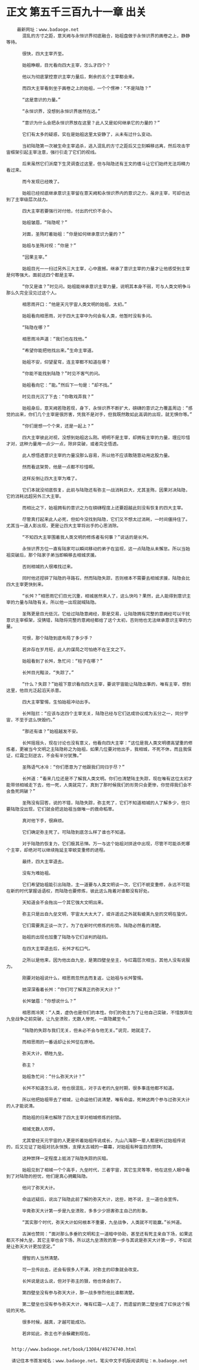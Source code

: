 # 正文 第五千三百九十一章 出关
        最新网址：www.badaoge.net
          混乱的方寸之距，意天阙与永恒识界彻底融合，始祖盘做于永恒识界的画卷之上，静静等待。
      
          很快，四大主宰齐至。
      
          始祖睁眼，目光看向四大主宰，怎么才四个？
      
          他以为彻底掌控意识主宰力量后，剩余的五个主宰都会来。
      
          而四大主宰看到坐于画卷之上的始祖，一个个愣神：“不是陆隐？”
      
          “这是意识的力量。”
      
          “永恒识界，没想到永恒识界居然在这。”
      
          “意识为什么会把永恒识界放在这里？此人又是如何继承它的力量的？”
      
          它们有太多的疑惑，实在是始祖这里太安静了，从未有过什么变动。
      
          当初陆隐第一次被生命主宰追杀，逃入混乱的方寸之距后又立刻瞬移远离，然后攻击宇宙框架引起主宰注意，强行引走了它们的视线。
      
          后来虽然它们派麾下生灵调查过这里，但与陆隐还有王文的缠斗让它们始终无法将精力看过来。
      
          而今发现已经晚了。
      
          始祖已经彻底继承意识主宰留在意天阙和永恒识界内的意识之力，虽非主宰，可却也达到了主宰级层次战力。
      
          四大主宰若要强行对付他，付出的代价不会小。
      
          始祖皱眉，“陆隐呢？”
      
          对面，圣殇盯着始祖：“你是如何继承意识力量的？”
      
          始祖与圣殇对视：“你是？”
      
          “因果主宰。”
      
          始祖目光一一扫过另外三大主宰，心中震撼。继承了意识主宰的力量才让他感受到主宰是何等强大。面前这四个都是主宰。
      
          “你又是谁？”时见问。始祖能继承意识主宰力量，说明其本身不弱，可与人类文明争斗那么久完全没见过这个人。
      
          相思雨开口：“他是天元宇宙人类文明的始祖，太初。”
      
          始祖看向相思雨，对于四大主宰中为何会有人类，他暂时没有多问。
      
          “陆隐在哪？”
      
          相思雨冷声道：“我们也在找他。”
      
          “希望你能把他找出来。”生命主宰道。
      
          始祖不安，仰望星穹，连主宰都不知道在哪？
      
          “你能不能找到陆隐？”时见不客气的问。
      
          始祖看向它：“能。”然后下一句是：“却不找。”
      
          时见目光沉了下去：“你敢戏弄我？”
      
          始祖身后，意天阙若隐若现，身下，永恒识界不断扩大，磅礴的意识之力覆盖周边：“感觉的出来，你们几个主宰是很厉害，凭我不是对手，但我既然敢如此高调的出现，就无惧你等。”
      
          “你们是想一个个来，还是一起上？”
      
          四大主宰彼此对视，没想到始祖这么刚。明明不是主宰，却拥有主宰的力量，理应珍惜才对，这种力量用一点少一点，除非突破，或者完全悟透。
      
          此人想悟透意识主宰的力量没那么容易，所以他不应该敢随意动用这股力量。
      
          然而看这架势，他是一点都不珍惜啊。
      
          这样反倒让四大主宰为难了。
      
          它们本就没彻底恢复，此前与陆隐还有弥主一战消耗巨大，尤其圣殇，因果对决陆隐，它的消耗远超另外三大主宰。
      
          而相比之下，始祖拥有的意识之力在磅礴程度上还要超越此刻没有恢复的四大主宰。
      
          尽管真打起来此人必死，但如今没找到陆隐，它们又不想太过消耗，一时间僵持住了。尤其当一道人影出现，更是让四大主宰将出手的心思消除。
      
          “不知四大主宰围着我人类文明的修炼者有何事？”说话的是长舛。
      
          永恒识界方位一直有陆家可以瞬间移动的弟子在监视，这一点陆隐从未懈怠。所以当始祖突破后，那个陆家子弟当即瞬移去相城求援。
      
          否则相城的人很难找过来。
      
          同时他还捏碎了陆隐的寻路石，然而陆隐失踪，否则根本不需要去相城求援，陆隐会比四大主宰更快到来。
      
          “长舛？”相思雨它们目光沉重，相城居然来人了，这么快吗？果然，此人能得到意识主宰的力量与陆隐有关。所以他一出现就喊陆隐。
      
          圣殇更是目光低沉，它给过陆隐意阙经，那是交易，让陆隐拥有完整的意阙经可以干扰意识主宰框架，没猜错，陆隐将完整的意阙经都给了这个太初，否则他也无法继承意识主宰的力量。
      
          可恨，那个陆隐到底布局了多少手？
      
          若非存在岁月短，此人的谋局之可怕绝不在王文之下。
      
          始祖看到了长舛，急忙问：“柱子在哪？”
      
          长舛目光黯淡，“失踪了。”
      
          “什么？失踪？”始祖下意识看向四大主宰，要说宇宙能让陆隐出事的，唯有主宰，想到这里，他目光泛起滔天杀意。
      
          四大主宰警惕，生怕始祖冲动出手。
      
          长舛阻拦：“应该与这四个主宰无关，陆隐已经与它们达成协议成为五分之一，同分宇宙，不至于这么快毁约。”
      
          “那还有谁？”始祖越发不安。
      
          长舛摇摇头，现在讨论也没有意义，他看向四大主宰：“这位是我人类文明德高望重的修炼者，更被当今文明之主陆隐称之为始祖，如果几位要对他出手，我相城，不死不休，而且我保证，红霜立刻逆古，不会有半分犹豫。”
      
          圣殇语气冰冷：“你们愿意为了他跟我们同归于尽？”
      
          长舛道：“看来几位还是不了解我人类文明。你们也清楚陆主失踪，现在唯有这位太初才能带领相城走下去，他一死，人类就完了，真到了那时候我们的形势只会更惨，你觉得我们会不会鱼死网破？”
      
          圣殇没有回答，说的不错，陆隐失踪，弥主死了，它们不知道相城的人了解多少，但只要陆隐没出现，它们就会把这始祖当做唯一的救命稻草。
      
          真对他下手，很麻烦。
      
          它们确定弥主死了。可陆隐到底怎么样了谁也不知道。
      
          对于陆隐的恢复力，它们极其忌惮。万一与这个始祖对拼途中出现，尽管不可能杀死哪个主宰，却绝对可以继续拖延主宰蜕变重修的进程。
      
          最终，四大主宰退去。
      
          没有为难始祖。
      
          它们希望始祖能引出陆隐，主一道要与人类文明谈一次，它们不蜕变重修，永远不可能在新的时代掌握话语权，而陆隐也要修炼，彼此这么拖着对谁都没有好处。
      
          天知道会不会拖出一个其它强大文明出来。
      
          弥主只是出自九垒文明，宇宙太大太大了，或许遥远之外就有媲美九垒的文明在蛰伏。
      
          它们需要真正谈一次了。为了在新时代修炼的形势。陆隐必然看的清楚。
      
          始祖的出现也加重了陆隐与它们谈判的砝码。
      
          在四大主宰退去后，长舛才松口气。
      
          之所以是他来，因为他出自九垒，是第四壁垒垒主，与红霜层次相当，其他人没有说服力。
      
          刚要对始祖说什么，相思雨忽然去而复返，让始祖与长舛警惕。
      
          她深深看着长舛：“你们可了解真正的弥天大计？”
      
          长舛皱眉：“你想说什么？”
      
          相思雨冷笑：“人类，虚伪也是你们的本性。你们的弥主为了让他自己突破，不惜放弃在九垒战争之前突破，让九垒溃败，无数人惨死，一直隐藏至今。”
      
          “陆隐的失踪与我们无关，但未必不会与他无关。”说完，她就走了。
      
          而相思雨的一番话却让长舛怔在原地。
      
          弥天大计，牺牲九垒。
      
          弥主？
      
          始祖急忙问：“什么弥天大计？”
      
          长舛不知道怎么说，他也很混乱，对于古老的九垒时期，很多事连他都不知道。
      
          所以他把始祖带去了相城，让命运他们说清楚，唯有命运，死神这两个参与过弥天大计的人才能说清。
      
          而始祖的归来也解除了四大主宰对相城修炼的封锁。
      
          相城无数人欢呼。
      
          尤其曾经天元宇宙的人更是听着始祖传说成长，九山八海那一辈人都是听过始祖传说的，后又见证了始祖对抗永恒族，支撑太古城的一幕幕，对始祖有种盲目的崇拜。
      
          这种崇拜一定程度上抵消了陆隐失踪的灰暗。
      
          始祖见到了相城一个个高手，九垒时代，三者宇宙，其它生灵等等，他在这些人眼中看到了对陆隐的担忧，他们是真心拥戴陆隐。
      
          他问了弥天大计。
      
          命运迟疑后，说出了陆隐此前了解的弥天大计，这些，她不说，主一道也会宣传。
      
          毕竟弥天大计第一步是九垒溃败，多多少少损害弥主自己的形象。
      
          “其实那个时代，弥天大计如何根本不重要，九垒战争，人类就不可能赢。”长舛道。
      
          古渊也赞同：“面对那么多垂钓文明和主一道暗中协助，甚至还有死主亲自下场，如果这都灭不掉九垒，其它主宰也会下场，所以这九垒溃败的第一步与其说是弥天大计第一步，不如说是让弥天大计更加坚定。”
      
          理智的人当然清楚。
      
          可一旦传出去，还会有很多人不满，对弥主的印象就会改变。
      
          长舛说是这么说，但对于弥主的狠，他也体会到了。
      
          第四壁垒没有参与弥天大计，那一战多惨烈他比谁都清楚。
      
          第二壁垒也没有参与弥天大计，唯有红霜一人走了，而遗留的第二壁垒成了红侠这个叛徒的天地。
      
          很多时候，越真，才越可能成功。
      
          若非如此，弥主也不会躲藏到现在。
      
      
      http://www.badaoge.net/book/13084/49274740.html
      
      请记住本书首发域名：www.badaoge.net。笔尖中文手机版阅读网址：m.badaoge.net